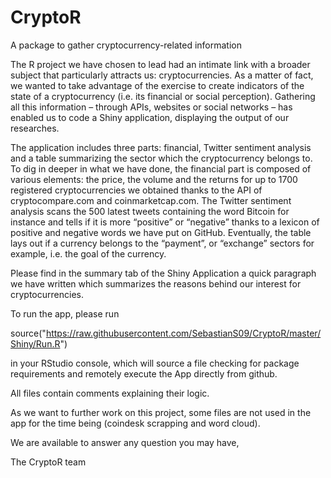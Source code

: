 # CryptoR
A package to gather cryptocurrency-related information 

The R project we have chosen to lead had an intimate link with a broader subject that particularly attracts us: cryptocurrencies. As a matter of fact, we wanted to take advantage of the exercise to create indicators of the state of a cryptocurrency (i.e. its financial or social perception). Gathering all this information – through APIs, websites or social networks – has enabled us to code a Shiny application, displaying the output of our researches. 

The application includes three parts: financial, Twitter sentiment analysis and a table summarizing the sector which the cryptocurrency belongs to. To dig in deeper in what we have done, the financial part is composed of various elements: the price, the volume and the returns for up to 1700 registered cryptocurrencies we obtained thanks to the API of cryptocompare.com and coinmarketcap.com. The Twitter sentiment analysis scans the 500 latest tweets containing the word Bitcoin for instance and tells if it is more “positive” or “negative” thanks to a lexicon of positive and negative words we have put on GitHub. Eventually, the table lays out if a currency belongs to the “payment”, or “exchange” sectors for example, i.e. the goal of the currency.  

Please find in the summary tab of the Shiny Application a quick paragraph we have written which summarizes the reasons behind our interest for cryptocurrencies.


To run the app, please run 

source("https://raw.githubusercontent.com/SebastianS09/CryptoR/master/Shiny/Run.R")

in your RStudio console, which will source a file checking for package requirements and remotely execute the App directly from github.


All files contain comments explaining their logic. 

As we want to further work on this project, some files are not used in the app for the time being (coindesk scrapping and word cloud). 

We are available to answer any question you may have,



The CryptoR team
